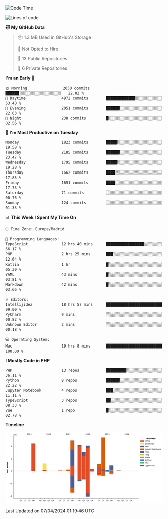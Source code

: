 <!--START_SECTION:waka-->
![Code Time](http://img.shields.io/badge/Code%20Time-133%20hrs%209%20mins-blue)

![Lines of code](https://img.shields.io/badge/From%20Hello%20World%20I%27ve%20Written-30.2%20million%20lines%20of%20code-blue)

**🐱 My GitHub Data** 

> 📦 1.3 MB Used in GitHub's Storage 
 > 
> 🚫 Not Opted to Hire
 > 
> 📜 13 Public Repositories 
 > 
> 🔑 6 Private Repositories 
 > 
**I'm an Early 🐤** 

```text
🌞 Morning                2050 commits        ██████░░░░░░░░░░░░░░░░░░░   22.02 % 
🌆 Daytime                4972 commits        █████████████░░░░░░░░░░░░   53.40 % 
🌃 Evening                2051 commits        ██████░░░░░░░░░░░░░░░░░░░   22.03 % 
🌙 Night                  238 commits         █░░░░░░░░░░░░░░░░░░░░░░░░   02.56 % 
```
📅 **I'm Most Productive on Tuesday** 

```text
Monday                   1823 commits        █████░░░░░░░░░░░░░░░░░░░░   19.58 % 
Tuesday                  2185 commits        ██████░░░░░░░░░░░░░░░░░░░   23.47 % 
Wednesday                1795 commits        █████░░░░░░░░░░░░░░░░░░░░   19.28 % 
Thursday                 1662 commits        ████░░░░░░░░░░░░░░░░░░░░░   17.85 % 
Friday                   1651 commits        ████░░░░░░░░░░░░░░░░░░░░░   17.73 % 
Saturday                 71 commits          ░░░░░░░░░░░░░░░░░░░░░░░░░   00.76 % 
Sunday                   124 commits         ░░░░░░░░░░░░░░░░░░░░░░░░░   01.33 % 
```


📊 **This Week I Spent My Time On** 

```text
🕑︎ Time Zone: Europe/Madrid

💬 Programming Languages: 
TypeScript               12 hrs 40 mins      █████████████████░░░░░░░░   66.17 % 
PHP                      2 hrs 25 mins       ███░░░░░░░░░░░░░░░░░░░░░░   12.64 % 
Kotlin                   1 hr                █░░░░░░░░░░░░░░░░░░░░░░░░   05.30 % 
YAML                     43 mins             █░░░░░░░░░░░░░░░░░░░░░░░░   03.81 % 
Markdown                 42 mins             █░░░░░░░░░░░░░░░░░░░░░░░░   03.66 % 

🔥 Editors: 
Intellijidea             18 hrs 57 mins      █████████████████████████   99.00 % 
PyCharm                  9 mins              ░░░░░░░░░░░░░░░░░░░░░░░░░   00.82 % 
Unknown Editor           2 mins              ░░░░░░░░░░░░░░░░░░░░░░░░░   00.18 % 

💻 Operating System: 
Mac                      19 hrs 8 mins       █████████████████████████   100.00 % 
```

**I Mostly Code in PHP** 

```text
PHP                      13 repos            █████████░░░░░░░░░░░░░░░░   36.11 % 
Python                   8 repos             ██████░░░░░░░░░░░░░░░░░░░   22.22 % 
Jupyter Notebook         4 repos             ███░░░░░░░░░░░░░░░░░░░░░░   11.11 % 
TypeScript               3 repos             ██░░░░░░░░░░░░░░░░░░░░░░░   08.33 % 
Vue                      1 repo              █░░░░░░░░░░░░░░░░░░░░░░░░   02.78 % 
```



**Timeline**

![Lines of Code chart](https://raw.githubusercontent.com/danisoronellas/danisoronellas/main/assets/bar_graph.png)


 Last Updated on 07/04/2024 01:19:46 UTC
<!--END_SECTION:waka-->

